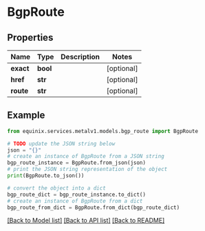 # BgpRoute


## Properties

Name | Type | Description | Notes
------------ | ------------- | ------------- | -------------
**exact** | **bool** |  | [optional] 
**href** | **str** |  | [optional] 
**route** | **str** |  | [optional] 

## Example

```python
from equinix.services.metalv1.models.bgp_route import BgpRoute

# TODO update the JSON string below
json = "{}"
# create an instance of BgpRoute from a JSON string
bgp_route_instance = BgpRoute.from_json(json)
# print the JSON string representation of the object
print(BgpRoute.to_json())

# convert the object into a dict
bgp_route_dict = bgp_route_instance.to_dict()
# create an instance of BgpRoute from a dict
bgp_route_from_dict = BgpRoute.from_dict(bgp_route_dict)
```
[[Back to Model list]](../README.md#documentation-for-models) [[Back to API list]](../README.md#documentation-for-api-endpoints) [[Back to README]](../README.md)



